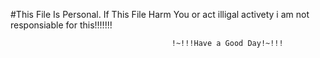 #This File Is Personal. If This File Harm You or act illigal activety i am not responsiable for this!!!!!!!




                                        !~!!!Have a Good Day!~!!!
